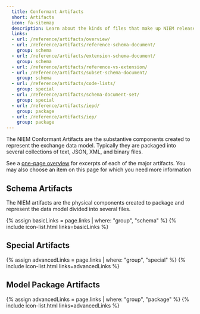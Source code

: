 ```yaml
---
  title: Conformant Artifacts
  short: Artifacts
  icon: fa-sitemap
  description: Learn about the kinds of files that make up NIEM releases and IEPDs.
  links:
  - url: /reference/artifacts/overview/
  - url: /reference/artifacts/reference-schema-document/
    group: schema
  - url: /reference/artifacts/extension-schema-document/
    group: schema
  - url: /reference/artifacts/reference-vs-extension/
  - url: /reference/artifacts/subset-schema-document/
    group: schema
  - url: /reference/artifacts/code-lists/
    group: special
  - url: /reference/artifacts/schema-document-set/
    group: special
  - url: /reference/artifacts/iepd/
    group: package
  - url: /reference/artifacts/iep/
    group: package
---
```


The NIEM Conformant Artifacts are the substantive components created to represent the exchange data model. Typically they are packaged into several collections of text, JSON, XML, and binary files.

See a [one-page overview](overview) for excerpts of each of the major artifacts. You may also choose an item on this page for which you need more information

## Schema Artifacts

The NIEM artifacts are the physical components created to package and represent the data model divided into several files.

{% assign basicLinks = page.links | where: "group", "schema" %}
{% include icon-list.html links=basicLinks %}

## Special Artifacts

{% assign advancedLinks = page.links | where: "group", "special" %}
{% include icon-list.html links=advancedLinks %}

## Model Package Artifacts

{% assign advancedLinks = page.links | where: "group", "package" %}
{% include icon-list.html links=advancedLinks %}
